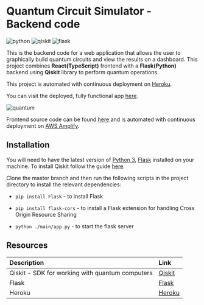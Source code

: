 # Quantum Circuit Simulator - Backend code

![python](https://img.shields.io/badge/-Python-3776AB?style=flat-square&logo=python&logoColor=white)
![qiskit](https://img.shields.io/badge/-Qiskit-3776AB?style=flat-square&logo=python&logoColor=white)
![flask](https://img.shields.io/badge/-Flask-000000?style=flat-square&logo=Flask&logoColor=white)

This is the backend code for a web application that allows the user to graphically build quantum circuits and view the results on a dashboard. This project combines **React(TypeScript)** frontend with a **Flask(Python)** backend using **Qiskit** library to perform quantum operations.

This project is automated with continuous deployment on [Heroku](https://www.heroku.com/).

You can visit the deployed, fully functional app [here](https://master.d3vhvy7iyx12n.amplifyapp.com/).

![quantum](https://general-gif-bucket.s3.eu-west-2.amazonaws.com/quantum.gif)

Frontend source code can be found [here](https://github.com/XandraV/quantum-circuit-simulator) and is automated with continuous deployment on [AWS Amplify](https://aws.amazon.com/amplify/).

## Installation

You will need to have the latest version of [Python 3](https://www.python.org/downloads/), [Flask](https://flask.palletsprojects.com/en/1.1.x/installation/) installed on your machine. To install Qiskit follow the guide [here](https://qiskit.org/documentation/install.html).

Clone the master branch and then run the following scripts in the project directory to install the relevant dependencies:
- `pip install Flask` - to install Flask

- `pip install flask-cors` - to install a Flask extension for handling Cross Origin Resource Sharing

- `python ./main/app.py` - to start the flask server


## Resources

| Description                                                        | Link                                                                      |
| :----------------------------------------------------------------- | :------------------------------------------------------------------------ |
| Qiskit - SDK for working with quantum computers| [Qiskit](https://qiskit.org) |
| Flask           | [Flask](https://flask.palletsprojects.com/en/1.1.x/installation/)|
|Heroku |  [Heroku](https://www.heroku.com/)

